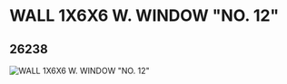 # WALL 1X6X6 W. WINDOW "NO. 12"
## 26238
![WALL 1X6X6 W. WINDOW "NO. 12"](https://lc-www-live-s.legocdn.com/media/bricks/5/2/6146883.jpg)